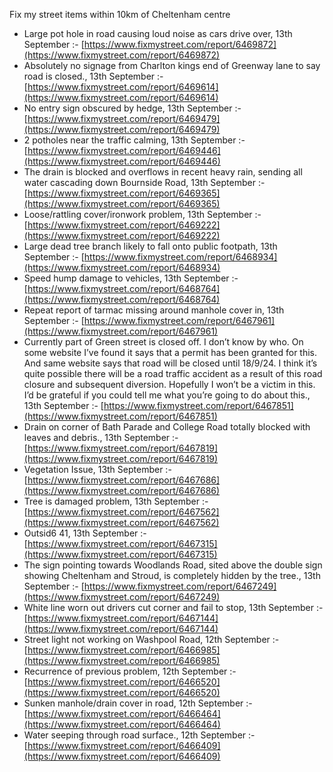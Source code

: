 Fix my street items within 10km of Cheltenham centre

<!-- fix_marker starts -->

- Large pot hole in road causing loud noise as cars drive over, 13th September :- [https://www.fixmystreet.com/report/6469872](https://www.fixmystreet.com/report/6469872)
- Absolutely no signage from Charlton kings end of Greenway lane to say road is closed., 13th September :- [https://www.fixmystreet.com/report/6469614](https://www.fixmystreet.com/report/6469614)
- No entry sign obscured by hedge, 13th September :- [https://www.fixmystreet.com/report/6469479](https://www.fixmystreet.com/report/6469479)
- 2 potholes near the traffic calming, 13th September :- [https://www.fixmystreet.com/report/6469446](https://www.fixmystreet.com/report/6469446)
- The drain is blocked and overflows in recent heavy rain, sending all water cascading down Bournside Road, 13th September :- [https://www.fixmystreet.com/report/6469365](https://www.fixmystreet.com/report/6469365)
- Loose/rattling cover/ironwork problem, 13th September :- [https://www.fixmystreet.com/report/6469222](https://www.fixmystreet.com/report/6469222)
- Large dead tree branch likely to fall onto public footpath, 13th September :- [https://www.fixmystreet.com/report/6468934](https://www.fixmystreet.com/report/6468934)
- Speed hump damage to vehicles, 13th September :- [https://www.fixmystreet.com/report/6468764](https://www.fixmystreet.com/report/6468764)
- Repeat report of tarmac missing around manhole cover in, 13th September :- [https://www.fixmystreet.com/report/6467961](https://www.fixmystreet.com/report/6467961)
- Currently part of Green street is closed off. I don’t know by who. On some website I’ve found it says that a permit has been granted for this. And same website says that road will be closed until 18/9/24. I think it’s quite possible there will be a road traffic accident as a result of this road closure and subsequent diversion. Hopefully I won’t be a victim in this. I’d be grateful if you could tell me what you’re going to do about this., 13th September :- [https://www.fixmystreet.com/report/6467851](https://www.fixmystreet.com/report/6467851)
- Drain on corner of Bath Parade and College Road totally blocked with leaves and debris., 13th September :- [https://www.fixmystreet.com/report/6467819](https://www.fixmystreet.com/report/6467819)
- Vegetation Issue, 13th September :- [https://www.fixmystreet.com/report/6467686](https://www.fixmystreet.com/report/6467686)
- Tree is damaged problem, 13th September :- [https://www.fixmystreet.com/report/6467562](https://www.fixmystreet.com/report/6467562)
- Outsid6 41, 13th September :- [https://www.fixmystreet.com/report/6467315](https://www.fixmystreet.com/report/6467315)
- The sign pointing towards Woodlands Road, sited above the double sign showing Cheltenham and Stroud, is completely hidden by the tree., 13th September :- [https://www.fixmystreet.com/report/6467249](https://www.fixmystreet.com/report/6467249)
- White line worn out drivers cut corner and fail to stop, 13th September :- [https://www.fixmystreet.com/report/6467144](https://www.fixmystreet.com/report/6467144)
- Street light not working on Washpool Road, 12th September :- [https://www.fixmystreet.com/report/6466985](https://www.fixmystreet.com/report/6466985)
- Recurrence of previous problem, 12th September :- [https://www.fixmystreet.com/report/6466520](https://www.fixmystreet.com/report/6466520)
- Sunken manhole/drain cover in road, 12th September :- [https://www.fixmystreet.com/report/6466464](https://www.fixmystreet.com/report/6466464)
- Water seeping through road surface., 12th September :- [https://www.fixmystreet.com/report/6466409](https://www.fixmystreet.com/report/6466409)

<!-- fix_marker ends -->